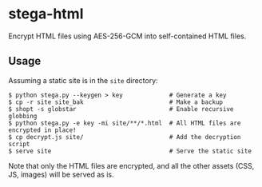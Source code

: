 # stega-html

Encrypt HTML files using AES-256-GCM into self-contained HTML files.

## Usage

Assuming a static site is in the `site` directory:

```console
$ python stega.py --keygen > key             # Generate a key
$ cp -r site site_bak                        # Make a backup
$ shopt -s globstar                          # Enable recursive globbing
$ python stega.py -e key -mi site/**/*.html  # All HTML files are encrypted in place!
$ cp decrypt.js site/                        # Add the decryption script
$ serve site                                 # Serve the static site
```

Note that only the HTML files are encrypted, and all the other assets (CSS, JS, images) will be served as is.

